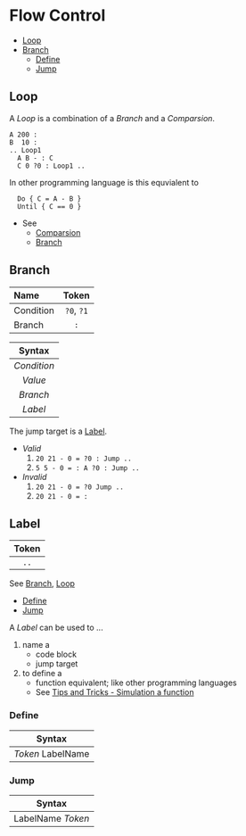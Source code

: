 # Flow Control

- [Loop](#loop)
- [Branch](#branch)
  - [Define](#define)
  - [Jump](#jump)

## Loop

A _Loop_ is a combination of a _Branch_ and a _Comparsion_.

```minimaL
A 200 :
B  10 :
.. Loop1
  A B - : C
  C 0 ?0 : Loop1 ..
```

In other programming language is this equvialent to

```pseudocode
  Do { C = A - B }
  Until { C == 0 }
```

- See
  - [Comparsion](built-in_operation#comparsion)
  - [Branch](built-in_operation#branch)

## Branch

| Name      | Token      |
| :-------- | :--------: |
| Condition | `?0`, `?1` |
| Branch    | `:`        |

| Syntax      |
| :---------: |
| _Condition_ |
| _Value_     |
| _Branch_    |
| _Label_     |

The jump target is a [Label](#label).

- _Valid_
  1. `20 21 - 0 = ?0 : Jump ..`
  2. `5 5 - 0 = : A ?0 : Jump ..`
- _Invalid_
  1. `20 21 - 0 = ?0 Jump ..`
  2. `20 21 - 0 = :`

## Label

| Token |
| :---: |
| `..`  |

See [Branch](#branch), [Loop](#loop)

- [Define](#define)
- [Jump](#jump)

A _Label_ can be used to ...

1. name a
   - code block
   - jump target
2. to define a
   - function equivalent; like other programming languages
   - See [Tips and Tricks - Simulation a function](tips-and-tricks#simulating-a-function)

### Define

| Syntax            |
| :---------------: |
| _Token_ LabelName |

### Jump

| Syntax            |
| :---------------: |
| LabelName _Token_ |
